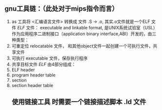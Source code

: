 ## gnu工具链：（此处对于mips指令而言）
1. as 工具将 <汇编语言文件> 转换成 <object> 文件
   .S -> .o, 其实.o文件就是一个ELF 文件
*ELF* 文件：
executable and linkable format, 是UNIX系统试验室（USL）作为应用程序二进制接口（application binary interface,ABI）开发的，由三种类型：
1. 可重定位 relocatable 文件， 和其他object文件一起创建一个可执行文件，共享文件
2. 可执行 executable 文件，保存执行程序
3. 共享目标文件
*ELF* 由4部分组成：
1. ELF header
2. program header table 
3. section
4. section header table

## 使用链接工具 <ld> 时需要一个链接描述脚本 .ld 文件

